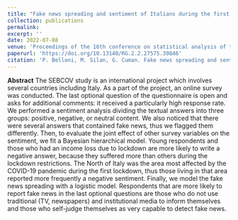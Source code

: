 ```yaml
---
title: "Fake news spreading and sentiment of Italians during the first COVID-19 locdkown"
collection: publications
permalink:
excerpt: ''
date: 2022-07-08
venue: 'Proceedings of the 16th conference on statistical analysis of textual data'
paperurl: 'https://doi.org/10.13140/RG.2.2.27575.39846'
citation: 'P. Belloni, M. Silan, G. Cuman. Fake news spreading and sentiment of Italians during the first COVID-19 locdkown. In: M. Misuraca, G. Scepi, M. Spano (eds). Proceedings of the 16th conference on statistical analysis of textual data. Vadistat Press (2022).'
---
```


**Abstract** The SEBCOV study is an international project which involves several countries including Italy. As a part of the project, an online survey was conducted. 
The last optional question of the questionnaire is open and asks for additional comments: it received a particularly high response rate.
We performed a sentiment analysis dividing the textual answers into three groups: positive, negative, or neutral content.
We also noticed that there were several answers that contained fake news, thus we flagged them differently.
Then, to evaluate the joint effect of other survey variables on the sentiment, we fit a Bayesian hierarchical model.
Young respondents and those who had an income loss due to lockdown are more likely to write a negative answer, because they suffered more than others during the lockdown restrictions.
The North of Italy was the area most affected by the COVID-19 pandemic during the first lockdown, thus those living in that area reported more frequently a negative sentiment.
Finally, we model the fake news spreading with a logistic model.
Respondents that are more likely to report fake news in the last optional questions are those who do not use traditional (TV, newspapers) and institutional media to inform themselves and those who self-judge themselves as very capable to detect fake news.
